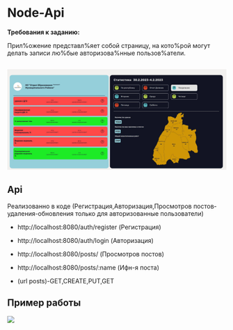 # Node-Api


**Требования к заданию:**

Прил%ожение представл%яет собой страницу, на кото%рой могут 
делать записи лю%бые авторизова%нные пользов%атели.
##

![Alt-текст](https://github.com/islamhadjime/google_sheets-WEB/blob/main/gif/SC.jpg "Node Api")

## Api

Реализованно в коде (Регистрация,Авторизация,Просмотров постов-удаления-обновления только для авторизованные пользователи)

- http://localhost:8080/auth/register (Регистрация)
- http://localhost:8080/auth/login    (Авторизация)
- http://localhost:8080/posts/   	  (Просмотров постов)
- http://localhost:8080/posts/:name   (Ифн-я поста)

- (url posts)-GET,CREATE,PUT,GET







## Пример работы


![](https://github.com/islamhadjime/google_sheets-WEB/blob/main/gif/gif.gif)



